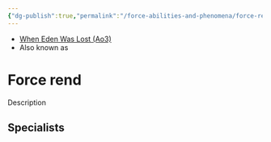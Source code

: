 ```yaml
---
{"dg-publish":true,"permalink":"/force-abilities-and-phenomena/force-rend/","tags":["light dark universal","offense defense utility","control sense alter","forcepower"]}
---
```


- [When Eden Was Lost (Ao3)](https://archiveofourown.org/works/19334440/chapters/45992584)
- Also known as 

# Force rend
Description

**Specialists**
- 